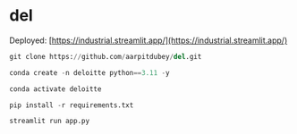 # del

Deployed: [https://industrial.streamlit.app/](https://industrial.streamlit.app/)

```python
git clone https://github.com/aarpitdubey/del.git
```

```python
conda create -n deloitte python==3.11 -y
```

```python
conda activate deloitte
```

```python
pip install -r requirements.txt
```

```python
streamlit run app.py
```
